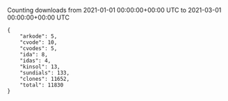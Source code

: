 
Counting downloads from 2021-01-01 00:00:00+00:00 UTC to 2021-03-01 00:00:00+00:00 UTC

```
{
    "arkode": 5,
    "cvode": 10,
    "cvodes": 5,
    "ida": 8,
    "idas": 4,
    "kinsol": 13,
    "sundials": 133,
    "clones": 11652,
    "total": 11830
}
```
